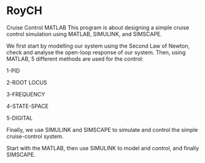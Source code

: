 # RoyCH
Cruise Control MATLAB
This program is about designing a simple cruise control simulation using MATLAB, SIMULINK, and SIMSCAPE.

We first start by modelling our system using the Second Law of Newton, check and analyse the open-loop response of our system.
Then, using MATLAB, 5 different methods are used for the control:

1-PID 

2-ROOT LOCUS

3-FREQUENCY

4-STATE-SPACE

5-DIGITAL

Finally, we use SIMULINK and SIMSCAPE to simulate and control the simple cruise-control system.

Start with the MATLAB, then use SIMULINK to model and control, and finally SIMSCAPE.
